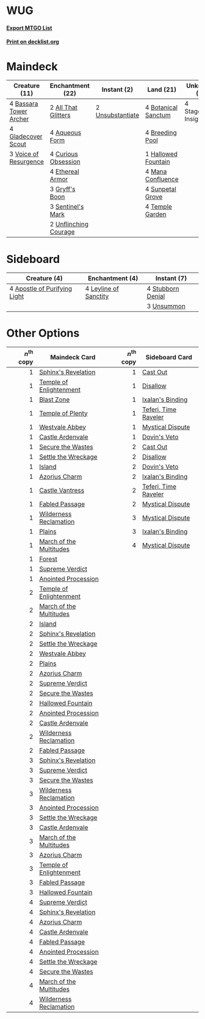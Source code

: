 # WUG

#### [Export MTGO List](../collection/WUG/WUG.txt)
#### [Print on decklist.org](http://decklist.org/?deckmain=2%09All%20That%20Glitters%0A4%09Aqueous%20Form%0A4%09Bassara%20Tower%20Archer%0A4%09Botanical%20Sanctum%0A4%09Breeding%20Pool%0A4%09Curious%20Obsession%0A4%09Ethereal%20Armor%0A4%09Gladecover%20Scout%0A3%09Gryff's%20Boon%0A1%09Hallowed%20Fountain%0A4%09Mana%20Confluence%0A3%09Sentinel's%20Mark%0A4%09Staggering%20Insight%0A4%09Sunpetal%20Grove%0A4%09Temple%20Garden%0A2%09Unflinching%20Courage%0A2%09Unsubstantiate%0A3%09Voice%20of%20Resurgence&deckside=4%09Apostle%20of%20Purifying%20Light%0A4%09Leyline%20of%20Sanctity%0A4%09Stubborn%20Denial%0A3%09Unsummon)
# Maindeck

|                                          Creature (11)                                          |                                        Enchantment (22)                                        |                                        Instant (2)                                        |                                          Land (21)                                           |    Unknown (4)     |
|-------------------------------------------------------------------------------------------------|------------------------------------------------------------------------------------------------|-------------------------------------------------------------------------------------------|----------------------------------------------------------------------------------------------|--------------------|
|4 [Bassara Tower Archer](http://gatherer.wizards.com/Pages/Card/Details.aspx?multiverseid=380376)|2 [All That Glitters](http://gatherer.wizards.com/Pages/Card/Details.aspx?multiverseid=472964)  |2 [Unsubstantiate](http://gatherer.wizards.com/Pages/Card/Details.aspx?multiverseid=414374)|4 [Botanical Sanctum](http://gatherer.wizards.com/Pages/Card/Details.aspx?multiverseid=417817)|4 Staggering Insight|
|4 [Gladecover Scout](http://gatherer.wizards.com/Pages/Card/Details.aspx?multiverseid=220082)    |4 [Aqueous Form](http://gatherer.wizards.com/Pages/Card/Details.aspx?multiverseid=373715)       |                                                                                           |4 [Breeding Pool](http://gatherer.wizards.com/Pages/Card/Details.aspx?multiverseid=97088)     |                    |
|3 [Voice of Resurgence](http://gatherer.wizards.com/Pages/Card/Details.aspx?multiverseid=368951) |4 [Curious Obsession](http://gatherer.wizards.com/Pages/Card/Details.aspx?multiverseid=439692)  |                                                                                           |1 [Hallowed Fountain](http://gatherer.wizards.com/Pages/Card/Details.aspx?multiverseid=97071) |                    |
|                                                                                                 |4 [Ethereal Armor](http://gatherer.wizards.com/Pages/Card/Details.aspx?multiverseid=265414)     |                                                                                           |4 [Mana Confluence](http://gatherer.wizards.com/Pages/Card/Details.aspx?multiverseid=409573)  |                    |
|                                                                                                 |3 [Gryff's Boon](http://gatherer.wizards.com/Pages/Card/Details.aspx?multiverseid=409758)       |                                                                                           |4 [Sunpetal Grove](http://gatherer.wizards.com/Pages/Card/Details.aspx?multiverseid=420946)   |                    |
|                                                                                                 |3 [Sentinel's Mark](http://gatherer.wizards.com/Pages/Card/Details.aspx?multiverseid=457164)    |                                                                                           |4 [Temple Garden](http://gatherer.wizards.com/Pages/Card/Details.aspx?multiverseid=405112)    |                    |
|                                                                                                 |2 [Unflinching Courage](http://gatherer.wizards.com/Pages/Card/Details.aspx?multiverseid=446198)|                                                                                           |                                                                                              |                    |


# Sideboard

|                                             Creature (4)                                              |                                        Enchantment (4)                                         |                                        Instant (7)                                         |
|-------------------------------------------------------------------------------------------------------|------------------------------------------------------------------------------------------------|--------------------------------------------------------------------------------------------|
|4 [Apostle of Purifying Light](http://gatherer.wizards.com/Pages/Card/Details.aspx?multiverseid=466760)|4 [Leyline of Sanctity](http://gatherer.wizards.com/Pages/Card/Details.aspx?multiverseid=204993)|4 [Stubborn Denial](http://gatherer.wizards.com/Pages/Card/Details.aspx?multiverseid=386673)|
|                                                                                                       |                                                                                                |3 [Unsummon](http://gatherer.wizards.com/Pages/Card/Details.aspx?multiverseid=136218)       |


# Other Options

|*n*<sup>th</sup> copy|                                          Maindeck Card                                           |*n*<sup>th</sup> copy|                                        Sideboard Card                                         |
|--------------------:|--------------------------------------------------------------------------------------------------|--------------------:|-----------------------------------------------------------------------------------------------|
|                    1|[Sphinx's Revelation](http://gatherer.wizards.com/Pages/Card/Details.aspx?multiverseid=460150)    |                    1|[Cast Out](http://gatherer.wizards.com/Pages/Card/Details.aspx?multiverseid=426710)            |
|                    1|[Temple of Enlightenment](http://gatherer.wizards.com/Pages/Card/Details.aspx?multiverseid=378535)|                    1|[Disallow](http://gatherer.wizards.com/Pages/Card/Details.aspx?multiverseid=423698)            |
|                    1|[Blast Zone](http://gatherer.wizards.com/Pages/Card/Details.aspx?multiverseid=461171)             |                    1|[Ixalan's Binding](http://gatherer.wizards.com/Pages/Card/Details.aspx?multiverseid=435168)    |
|                    1|[Temple of Plenty](http://gatherer.wizards.com/Pages/Card/Details.aspx?multiverseid=378537)       |                    1|[Teferi, Time Raveler](http://gatherer.wizards.com/Pages/Card/Details.aspx?multiverseid=461148)|
|                    1|[Westvale Abbey](http://gatherer.wizards.com/Pages/Card/Details.aspx?multiverseid=410049)         |                    1|[Mystical Dispute](http://gatherer.wizards.com/Pages/Card/Details.aspx?multiverseid=473020)    |
|                    1|[Castle Ardenvale](http://gatherer.wizards.com/Pages/Card/Details.aspx?multiverseid=473200)       |                    1|[Dovin's Veto](http://gatherer.wizards.com/Pages/Card/Details.aspx?multiverseid=461120)        |
|                    1|[Secure the Wastes](http://gatherer.wizards.com/Pages/Card/Details.aspx?multiverseid=394683)      |                    2|[Cast Out](http://gatherer.wizards.com/Pages/Card/Details.aspx?multiverseid=426710)            |
|                    1|[Settle the Wreckage](http://gatherer.wizards.com/Pages/Card/Details.aspx?multiverseid=435186)    |                    2|[Disallow](http://gatherer.wizards.com/Pages/Card/Details.aspx?multiverseid=423698)            |
|                    1|[Island](http://gatherer.wizards.com/Pages/Card/Details.aspx?multiverseid=439857)                 |                    2|[Dovin's Veto](http://gatherer.wizards.com/Pages/Card/Details.aspx?multiverseid=461120)        |
|                    1|[Azorius Charm](http://gatherer.wizards.com/Pages/Card/Details.aspx?multiverseid=460137)          |                    2|[Ixalan's Binding](http://gatherer.wizards.com/Pages/Card/Details.aspx?multiverseid=435168)    |
|                    1|[Castle Vantress](http://gatherer.wizards.com/Pages/Card/Details.aspx?multiverseid=473204)        |                    2|[Teferi, Time Raveler](http://gatherer.wizards.com/Pages/Card/Details.aspx?multiverseid=461148)|
|                    1|[Fabled Passage](http://gatherer.wizards.com/Pages/Card/Details.aspx?multiverseid=473206)         |                    2|[Mystical Dispute](http://gatherer.wizards.com/Pages/Card/Details.aspx?multiverseid=473020)    |
|                    1|[Wilderness Reclamation](http://gatherer.wizards.com/Pages/Card/Details.aspx?multiverseid=457293) |                    3|[Mystical Dispute](http://gatherer.wizards.com/Pages/Card/Details.aspx?multiverseid=473020)    |
|                    1|[Plains](http://gatherer.wizards.com/Pages/Card/Details.aspx?multiverseid=439856)                 |                    3|[Ixalan's Binding](http://gatherer.wizards.com/Pages/Card/Details.aspx?multiverseid=435168)    |
|                    1|[March of the Multitudes](http://gatherer.wizards.com/Pages/Card/Details.aspx?multiverseid=452938)|                    4|[Mystical Dispute](http://gatherer.wizards.com/Pages/Card/Details.aspx?multiverseid=473020)    |
|                    1|[Forest](http://gatherer.wizards.com/Pages/Card/Details.aspx?multiverseid=439860)                 |                     |                                                                                               |
|                    1|[Supreme Verdict](http://gatherer.wizards.com/Pages/Card/Details.aspx?multiverseid=438776)        |                     |                                                                                               |
|                    1|[Anointed Procession](http://gatherer.wizards.com/Pages/Card/Details.aspx?multiverseid=426704)    |                     |                                                                                               |
|                    2|[Temple of Enlightenment](http://gatherer.wizards.com/Pages/Card/Details.aspx?multiverseid=378535)|                     |                                                                                               |
|                    2|[March of the Multitudes](http://gatherer.wizards.com/Pages/Card/Details.aspx?multiverseid=452938)|                     |                                                                                               |
|                    2|[Island](http://gatherer.wizards.com/Pages/Card/Details.aspx?multiverseid=439857)                 |                     |                                                                                               |
|                    2|[Sphinx's Revelation](http://gatherer.wizards.com/Pages/Card/Details.aspx?multiverseid=460150)    |                     |                                                                                               |
|                    2|[Settle the Wreckage](http://gatherer.wizards.com/Pages/Card/Details.aspx?multiverseid=435186)    |                     |                                                                                               |
|                    2|[Westvale Abbey](http://gatherer.wizards.com/Pages/Card/Details.aspx?multiverseid=410049)         |                     |                                                                                               |
|                    2|[Plains](http://gatherer.wizards.com/Pages/Card/Details.aspx?multiverseid=439856)                 |                     |                                                                                               |
|                    2|[Azorius Charm](http://gatherer.wizards.com/Pages/Card/Details.aspx?multiverseid=460137)          |                     |                                                                                               |
|                    2|[Supreme Verdict](http://gatherer.wizards.com/Pages/Card/Details.aspx?multiverseid=438776)        |                     |                                                                                               |
|                    2|[Secure the Wastes](http://gatherer.wizards.com/Pages/Card/Details.aspx?multiverseid=394683)      |                     |                                                                                               |
|                    2|[Hallowed Fountain](http://gatherer.wizards.com/Pages/Card/Details.aspx?multiverseid=97071)       |                     |                                                                                               |
|                    2|[Anointed Procession](http://gatherer.wizards.com/Pages/Card/Details.aspx?multiverseid=426704)    |                     |                                                                                               |
|                    2|[Castle Ardenvale](http://gatherer.wizards.com/Pages/Card/Details.aspx?multiverseid=473200)       |                     |                                                                                               |
|                    2|[Wilderness Reclamation](http://gatherer.wizards.com/Pages/Card/Details.aspx?multiverseid=457293) |                     |                                                                                               |
|                    2|[Fabled Passage](http://gatherer.wizards.com/Pages/Card/Details.aspx?multiverseid=473206)         |                     |                                                                                               |
|                    3|[Sphinx's Revelation](http://gatherer.wizards.com/Pages/Card/Details.aspx?multiverseid=460150)    |                     |                                                                                               |
|                    3|[Supreme Verdict](http://gatherer.wizards.com/Pages/Card/Details.aspx?multiverseid=438776)        |                     |                                                                                               |
|                    3|[Secure the Wastes](http://gatherer.wizards.com/Pages/Card/Details.aspx?multiverseid=394683)      |                     |                                                                                               |
|                    3|[Wilderness Reclamation](http://gatherer.wizards.com/Pages/Card/Details.aspx?multiverseid=457293) |                     |                                                                                               |
|                    3|[Anointed Procession](http://gatherer.wizards.com/Pages/Card/Details.aspx?multiverseid=426704)    |                     |                                                                                               |
|                    3|[Settle the Wreckage](http://gatherer.wizards.com/Pages/Card/Details.aspx?multiverseid=435186)    |                     |                                                                                               |
|                    3|[Castle Ardenvale](http://gatherer.wizards.com/Pages/Card/Details.aspx?multiverseid=473200)       |                     |                                                                                               |
|                    3|[March of the Multitudes](http://gatherer.wizards.com/Pages/Card/Details.aspx?multiverseid=452938)|                     |                                                                                               |
|                    3|[Azorius Charm](http://gatherer.wizards.com/Pages/Card/Details.aspx?multiverseid=460137)          |                     |                                                                                               |
|                    3|[Temple of Enlightenment](http://gatherer.wizards.com/Pages/Card/Details.aspx?multiverseid=378535)|                     |                                                                                               |
|                    3|[Fabled Passage](http://gatherer.wizards.com/Pages/Card/Details.aspx?multiverseid=473206)         |                     |                                                                                               |
|                    3|[Hallowed Fountain](http://gatherer.wizards.com/Pages/Card/Details.aspx?multiverseid=97071)       |                     |                                                                                               |
|                    4|[Supreme Verdict](http://gatherer.wizards.com/Pages/Card/Details.aspx?multiverseid=438776)        |                     |                                                                                               |
|                    4|[Sphinx's Revelation](http://gatherer.wizards.com/Pages/Card/Details.aspx?multiverseid=460150)    |                     |                                                                                               |
|                    4|[Azorius Charm](http://gatherer.wizards.com/Pages/Card/Details.aspx?multiverseid=460137)          |                     |                                                                                               |
|                    4|[Castle Ardenvale](http://gatherer.wizards.com/Pages/Card/Details.aspx?multiverseid=473200)       |                     |                                                                                               |
|                    4|[Fabled Passage](http://gatherer.wizards.com/Pages/Card/Details.aspx?multiverseid=473206)         |                     |                                                                                               |
|                    4|[Anointed Procession](http://gatherer.wizards.com/Pages/Card/Details.aspx?multiverseid=426704)    |                     |                                                                                               |
|                    4|[Settle the Wreckage](http://gatherer.wizards.com/Pages/Card/Details.aspx?multiverseid=435186)    |                     |                                                                                               |
|                    4|[Secure the Wastes](http://gatherer.wizards.com/Pages/Card/Details.aspx?multiverseid=394683)      |                     |                                                                                               |
|                    4|[March of the Multitudes](http://gatherer.wizards.com/Pages/Card/Details.aspx?multiverseid=452938)|                     |                                                                                               |
|                    4|[Wilderness Reclamation](http://gatherer.wizards.com/Pages/Card/Details.aspx?multiverseid=457293) |                     |                                                                                               |

